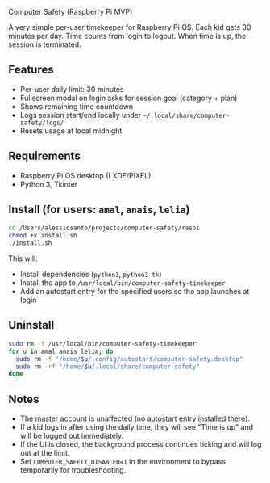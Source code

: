 Computer Safety (Raspberry Pi MVP)

A very simple per-user timekeeper for Raspberry Pi OS. Each kid gets 30 minutes per day. Time counts from login to logout. When time is up, the session is terminated.

## Features
- Per-user daily limit: 30 minutes
- Fullscreen modal on login asks for session goal (category + plan)
- Shows remaining time countdown
- Logs session start/end locally under `~/.local/share/computer-safety/logs/`
- Resets usage at local midnight

## Requirements
- Raspberry Pi OS desktop (LXDE/PIXEL)
- Python 3, Tkinter

## Install (for users: `amal`, `anais`, `lelia`)
```bash
cd /Users/alessiosanto/projects/computer-safety/raspi
chmod +x install.sh
./install.sh
```

This will:
- Install dependencies (`python3`, `python3-tk`)
- Install the app to `/usr/local/bin/computer-safety-timekeeper`
- Add an autostart entry for the specified users so the app launches at login

## Uninstall
```bash
sudo rm -f /usr/local/bin/computer-safety-timekeeper
for u in amal anais lelia; do
  sudo rm -f "/home/$u/.config/autostart/computer-safety.desktop"
  sudo rm -rf "/home/$u/.local/share/computer-safety"
done
```

## Notes
- The master account is unaffected (no autostart entry installed there).
- If a kid logs in after using the daily time, they will see "Time is up" and will be logged out immediately.
- If the UI is closed, the background process continues ticking and will log out at the limit.
- Set `COMPUTER_SAFETY_DISABLED=1` in the environment to bypass temporarily for troubleshooting.


